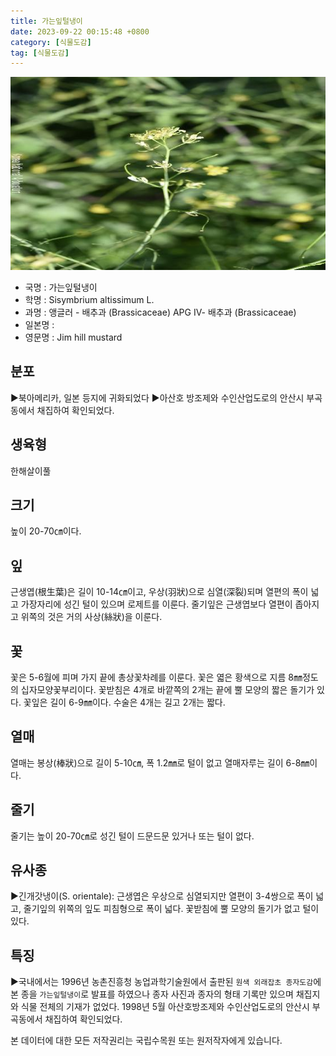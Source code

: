 ```yaml
---
title: 가는잎털냉이
date: 2023-09-22 00:15:48 +0800
category: [식물도감]
tag: [식물도감]
---
```




![가는잎털냉이](/assets/img/fileUpload/plants/basic/Brassicaceae/Sisymbrium/1849/1849_20230731151241645files_th2.jpg)
- 국명 : 가는잎털냉이
- 학명 : Sisymbrium altissimum L.
- 과명 : 앵글러 - 배추과 (Brassicaceae) APG Ⅳ- 배추과 (Brassicaceae)
- 일본명 : 
- 영문명 : Jim hill mustard


## 분포
▶북아메리카, 일본 등지에 귀화되었다
▶아산호 방조제와 수인산업도로의 안산시 부곡동에서 채집하여 확인되었다.
## 생육형
한해살이풀
## 크기
높이 20-70㎝이다.
## 잎
근생엽(根生葉)은 길이 10-14㎝이고, 우상(羽狀)으로 심열(深裂)되며 열편의 폭이 넓고 가장자리에 성긴 털이 있으며 로제트를 이룬다. 줄기잎은 근생엽보다 열편이 좁아지고 위쪽의 것은 거의 사상(絲狀)을 이룬다.
## 꽃
꽃은 5-6월에 피며 가지 끝에 총상꽃차례를 이룬다. 꽃은 엷은 황색으로 지름 8㎜정도의 십자모양꽃부리이다. 꽃받침은 4개로 바깥쪽의 2개는 끝에 뿔 모양의 짧은 돌기가 있다. 꽃잎은 길이 6-9㎜이다. 수술은 4개는 길고 2개는 짧다.
## 열매
열매는 봉상(棒狀)으로 길이 5-10㎝, 폭 1.2㎜로 털이 없고 열매자루는 길이 6-8㎜이다.
## 줄기
줄기는 높이 20-70㎝로 성긴 털이 드문드문 있거나 또는 털이 없다.
## 유사종
▶긴개갓냉이(S. orientale): 근생엽은 우상으로 심열되지만 열편이 3-4쌍으로 폭이 넓고, 줄기잎의 위쪽의 잎도 피침형으로 폭이 넓다. 꽃받침에 뿔 모양의 돌기가 없고 털이 있다.
## 특징
▶국내에서는 1996년 농촌진흥청 농업과학기술원에서 출판된 `원색 외래잡초 종자도감`에 본 종을 `가는잎털냉이`로 발표를 하였으나 종자 사진과 종자의 형태 기록만 있으며 채집지와 식물 전체의 기재가 없었다. 1998년 5월 아산호방조제와 수인산업도로의 안산시 부곡동에서 채집하여 확인되었다.






본 데이터에 대한 모든 저작권리는 국립수목원 또는 원저작자에게 있습니다.
